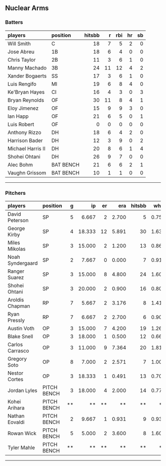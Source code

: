 ## Nuclear Arms

### Batters

 
|players           |position  | hitsbb|  r| rbi| hr| sb| 
|:-----------------|:---------|------:|--:|---:|--:|--:| 
|Will Smith        |C         |     18|  7|   5|  2|  0| 
|Jose Abreu        |1B        |     18|  6|   4|  0|  0| 
|Chris Taylor      |2B        |     11|  3|   6|  1|  0| 
|Manny Machado     |3B        |     24| 11|  12|  4|  2| 
|Xander Bogaerts   |SS        |     17|  3|   6|  1|  0| 
|Luis Rengifo      |MI        |     19|  6|   8|  4|  0| 
|Ke'Bryan Hayes    |CI        |     16|  4|   3|  0|  3| 
|Bryan Reynolds    |OF        |     30| 11|   8|  4|  1| 
|Eloy Jimenez      |OF        |     15|  9|   9|  3|  0| 
|Ian Happ          |OF        |     21|  6|   5|  0|  1| 
|Luis Robert       |OF        |      0|  0|   0|  0|  0| 
|Anthony Rizzo     |DH        |     18|  6|   4|  2|  0| 
|Harrison Bader    |DH        |     12|  3|   9|  0|  2| 
|Michael Harris II |DH        |     20|  8|   6|  1|  4| 
|Shohei Ohtani     |DH        |     26|  9|   7|  0|  0| 
|Alec Bohm         |BAT BENCH |     21|  6|   6|  2|  1| 
|Vaughn Grissom    |BAT BENCH |     10|  1|   1|  0|  0| 


* * *

### Pitchers

 
|players          |position    |  g|     ip| er|   era| hitsbb|  whip| so|  w| sv| 
|:----------------|:-----------|--:|------:|--:|-----:|------:|-----:|--:|--:|--:| 
|David Peterson   |SP          |  5|  6.667|  2| 2.700|      5| 0.750|  8|  0|  0| 
|George Kirby     |SP          |  4| 18.333| 12| 5.891|     30| 1.636| 18|  1|  0| 
|Miles Mikolas    |SP          |  3| 15.000|  2| 1.200|     13| 0.867| 15|  1|  0| 
|Noah Syndergaard |SP          |  2|  7.667|  0| 0.000|      7| 0.913|  5|  1|  0| 
|Ranger Suarez    |SP          |  3| 15.000|  8| 4.800|     24| 1.600| 11|  1|  0| 
|Shohei Ohtani    |SP          |  3| 20.000|  2| 0.900|     16| 0.800| 25|  3|  0| 
|Aroldis Chapman  |RP          |  7|  5.667|  2| 3.176|      8| 1.412|  8|  2|  0| 
|Ryan Pressly     |RP          |  7|  6.667|  2| 2.700|      6| 0.900| 10|  0|  4| 
|Austin Voth      |OP          |  3| 15.000|  7| 4.200|     19| 1.267| 12|  0|  0| 
|Blake Snell      |OP          |  3| 18.000|  1| 0.500|     12| 0.667| 25|  1|  0| 
|Carlos Carrasco  |OP          |  3| 11.000|  9| 7.364|     20| 1.818|  9|  0|  0| 
|Gregory Soto     |OP          |  8|  7.000|  2| 2.571|      7| 1.000|  6|  0|  5| 
|Nestor Cortes    |OP          |  3| 18.333|  1| 0.491|     13| 0.709| 21|  2|  0| 
|Jordan Lyles     |PITCH BENCH |  3| 18.000|  4| 2.000|     14| 0.778| 15|  2|  0| 
|Kohei Arihara    |PITCH BENCH | **|     **| **|    **|     **|    **| **| **| **| 
|Nathan Eovaldi   |PITCH BENCH |  2|  9.667|  1| 0.931|      9| 0.931|  7|  1|  0| 
|Rowan Wick       |PITCH BENCH |  5|  5.000|  2| 3.600|      8| 1.600|  8|  0|  0| 
|Tyler Mahle      |PITCH BENCH | **|     **| **|    **|     **|    **| **| **| **| 


* * *


